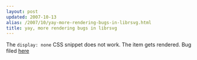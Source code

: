 ```yaml
---
layout: post
updated: 2007-10-13
alias: /2007/10/yay-more-rendering-bugs-in-librsvg.html
title: yay, more rendering bugs in librsvg
---
```

<p>The <code>display: none</code> CSS snippet does not work.  The item gets rendered.  Bug filed <a href="http://bugzilla.gnome.org/show_bug.cgi?id=486377">here</a><p>